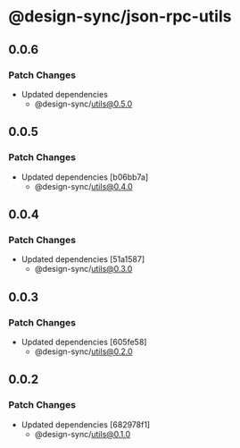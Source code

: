 # @design-sync/json-rpc-utils

## 0.0.6

### Patch Changes

- Updated dependencies
  - @design-sync/utils@0.5.0

## 0.0.5

### Patch Changes

- Updated dependencies [b06bb7a]
  - @design-sync/utils@0.4.0

## 0.0.4

### Patch Changes

- Updated dependencies [51a1587]
  - @design-sync/utils@0.3.0

## 0.0.3

### Patch Changes

- Updated dependencies [605fe58]
  - @design-sync/utils@0.2.0

## 0.0.2

### Patch Changes

- Updated dependencies [682978f1]
  - @design-sync/utils@0.1.0
